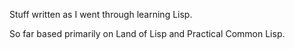 Stuff written as I went through learning Lisp.

So far based primarily on Land of Lisp and Practical Common Lisp.
